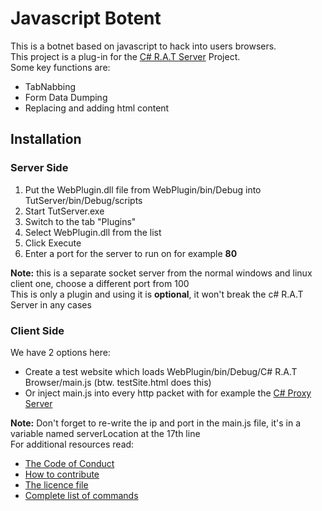 # Javascript Botent
This is a botnet based on javascript to hack into users browsers.  
This project is a plug-in for the [C# R.A.T Server](https://github.com/AdvancedHacker101/C-Sharp-R.A.T-Server) Project.  
Some key functions are:
- TabNabbing
- Form Data Dumping
- Replacing and adding html content

## Installation
### Server Side
1. Put the WebPlugin.dll file from WebPlugin/bin/Debug into TutServer/bin/Debug/scripts  
2. Start TutServer.exe  
3. Switch to the tab "Plugins"  
4. Select WebPlugin.dll from the list  
5. Click Execute  
6. Enter a port for the server to run on for example **80**

**Note:** this is a separate socket server from the normal windows and linux client one, choose a different port from 100  
This is only a plugin and using it is **optional**, it won't break the c# R.A.T Server in any cases  

### Client Side
We have 2 options here:
- Create a test website which loads WebPlugin/bin/Debug/C# R.A.T Browser/main.js (btw. testSite.html does this)
- Or inject main.js into every http packet with for example the [C# Proxy Server](https://github.com/AdvancedHacker101/C-Sharp-Proxy-Server)

**Note:** Don't forget to re-write the ip and port in the main.js file, it's in a variable named serverLocation at the 17th line  
For additional resources read:  
- [The Code of Conduct](https://github.com/AdvancedHacker101/Javascript-Botnet-C-Sharp/blob/master/CODE_OF_CONDUCT.md)
- [How to contribute](https://github.com/AdvancedHacker101/Javascript-Botnet-C-Sharp/blob/master/CONTRIBUTING.md)
- [The licence file](https://github.com/AdvancedHacker101/Javascript-Botnet-C-Sharp/blob/master/LICENSE)
- [Complete list of commands](https://github.com/AdvancedHacker101/Javascript-Botnet-C-Sharp/blob/master/Commands.md)
